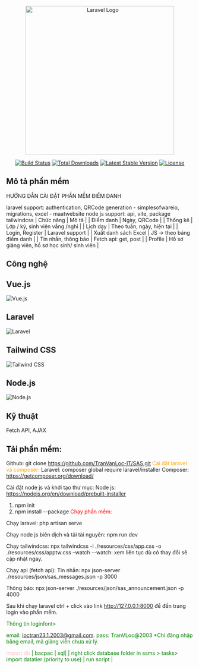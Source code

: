 <p align="center"><a href="https://laravel.com" target="_blank"><img src="https://raw.githubusercontent.com/laravel/art/master/logo-lockup/5%20SVG/2%20CMYK/1%20Full%20Color/laravel-logolockup-cmyk-red.svg" width="400" alt="Laravel Logo"></a></p>

<p align="center">
<a href="https://github.com/laravel/framework/actions"><img src="https://github.com/laravel/framework/workflows/tests/badge.svg" alt="Build Status"></a>
<a href="https://packagist.org/packages/laravel/framework"><img src="https://img.shields.io/packagist/dt/laravel/framework" alt="Total Downloads"></a>
<a href="https://packagist.org/packages/laravel/framework"><img src="https://img.shields.io/packagist/v/laravel/framework" alt="Latest Stable Version"></a>
<a href="https://packagist.org/packages/laravel/framework"><img src="https://img.shields.io/packagist/l/laravel/framework" alt="License"></a>
</p>


## Mô tả phần mềm
HƯỚNG DẪN CÀI ĐẶT PHẦN MỀM ĐIỂM DANH

laravel support: authentication, QRCode generation - simplesofwareio, migrations, excel - maatwebsite
node js support: api, vite, package tailwindcss
| Chức năng | Mô tả |
| Điểm danh | Ngày, QRCode |
| Thống kê | Lớp / kỳ, sinh viên vắng /nghỉ |
| Lịch dạy | Theo tuần, ngày, hiện  tại |
| Login, Register | Laravel support |
| Xuất danh sách Excel | JS -> theo bảng điểm danh |
| Tin nhắn, thông báo | Fetch api: get, post |
| Profile | Hồ sơ giảng viên, hồ sơ học sinh/ sinh viên |
## Công nghệ

## Vue.js
![Vue.js](https://cdn.jsdelivr.net/gh/devicons/devicon/icons/vuejs/vuejs-original-wordmark.svg)

## Laravel
![Laravel](https://cdn.jsdelivr.net/gh/devicons/devicon/icons/laravel/laravel-plain-wordmark.svg)

## Tailwind CSS
![Tailwind CSS](https://cdn.jsdelivr.net/gh/devicons/devicon/icons/tailwindcss/tailwindcss-plain.svg)

## Node.js
![Node.js](https://cdn.jsdelivr.net/gh/devicons/devicon/icons/nodejs/nodejs-original-wordmark.svg)

## Kỹ thuật
Fetch API, AJAX
## Tải phần mềm:
Github: git clone https://github.com/TranVanLoc-IT/SAS.git
<font color="orange">Cài đặt laravel và composer:</font>
Laravel: composer global require laravel/installer
Composer: https://getcomposer.org/download/

Cài đặt node js và khởi tạo thư mục:
Node js: https://nodejs.org/en/download/prebuilt-installer
 
1. npm init
2. npm install --package 
<font color="red">Chạy phần mềm:</font>

Chạy laravel: php artisan serve
 
Chạy node js biên dịch và tải tài nguyên: npm run dev
 
Chạy tailwindcss: npx tailwindcss -i ./resources/css/app.css -o ./resources/css/apptw.css –watch
--watch: xem liên tục  dù có thay đổi sẽ cập nhật ngay.

Chạy api (fetch api):
Tin nhắn: npx json-server ./resources/json/sas_messages.json -p  3000
 
Thông báo: npx json-server ./resources/json/sas_announcement.json -p  4000
 
Sau khi chạy laravel ctrl + click vào link  http://127.0.0.1:8000 để đến trang login vào phần mềm.
 
<font color="green">Thông tin loginfont>

email: loctran23.1.2003@gmail.com. pass: TranVLoc@2003
*Chỉ đăng nhập bằng email, mã giảng viên chưa xử lý.

<font color="pink">Import db</font>
| bacpac | sql|
| right click database folder in ssms > tasks> import datatier (priority to use) | run script |